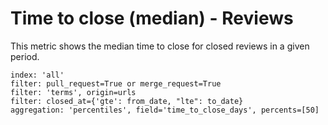 # Time to close (median) - Reviews

This metric shows the median time to close for closed reviews in a given period.

```
index: 'all'
filter: pull_request=True or merge_request=True
filter: 'terms', origin=urls
filter: closed_at={'gte': from_date, "lte": to_date}
aggregation: 'percentiles', field='time_to_close_days', percents=[50]
```
